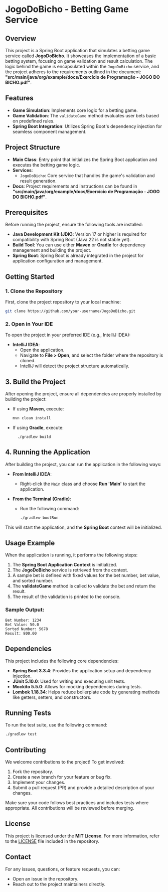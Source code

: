 # JogoDoBicho - Betting Game Service

## Overview
This project is a Spring Boot application that simulates a betting game service called **JogoDoBicho**. It showcases the implementation of a basic betting system, focusing on game validation and result calculation. The logic behind the game is encapsulated within the `JogoDoBicho` service, and the project adheres to the requirements outlined in the document: **"src/main/java/org/example/docs/Exercício de Programação - JOGO DO BICHO.pdf"**.

## Features
- **Game Simulation**: Implements core logic for a betting game.
- **Game Validation**: The `validateGame` method evaluates user bets based on predefined rules.
- **Spring Boot Integration**: Utilizes Spring Boot's dependency injection for seamless component management.

## Project Structure
- **Main Class**: Entry point that initializes the Spring Boot application and executes the betting game logic.
- **Services**:
  - `JogoDoBicho`: Core service that handles the game's validation and result generation.
- **Docs**: Project requirements and instructions can be found in **"src/main/java/org/example/docs/Exercício de Programação - JOGO DO BICHO.pdf"**.

## Prerequisites
Before running the project, ensure the following tools are installed:
- **Java Development Kit (JDK)**: Version 17 or higher is required for compatibility with Spring Boot (Java 22 is not stable yet).
- **Build Tool**: You can use either **Maven** or **Gradle** for dependency management and building the project.
- **Spring Boot**: Spring Boot is already integrated in the project for application configuration and management.

## Getting Started

### 1. Clone the Repository
First, clone the project repository to your local machine:
```bash
git clone https://github.com/your-username/JogoDoBicho.git
```
### 2. Open in Your IDE
To open the project in your preferred IDE (e.g., IntelliJ IDEA):
- **IntelliJ IDEA**:
  - Open the application.
  - Navigate to **File > Open**, and select the folder where the repository is cloned.
  - IntelliJ will detect the project structure automatically.

## 3. Build the Project
After opening the project, ensure all dependencies are properly installed by building the project:
- If using **Maven**, execute:
  ```bash
  mvn clean install
  ```
- If using **Gradle**, execute:
  ```
    ./gradlew build
  ```
## 4. Running the Application
After building the project, you can run the application in the following ways:

- **From IntelliJ IDEA**:
  - Right-click the `Main` class and choose **Run 'Main'** to start the application.

- **From the Terminal (Gradle)**:
  - Run the following command:
    ```bash
    ./gradlew bootRun
    ```

This will start the application, and the **Spring Boot** context will be initialized.

## Usage Example
When the application is running, it performs the following steps:
1. The **Spring Boot Application Context** is initialized.
2. The **JogoDoBicho** service is retrieved from the context.
3. A sample bet is defined with fixed values for the bet number, bet value, and sorted number.
4. The **validateGame** method is called to validate the bet and return the result.
5. The result of the validation is printed to the console.

### Sample Output:
```text
Bet Number: 1234
Bet Value: 50.0
Sorted Number: 5678
Result: 800.00
```
## Dependencies
This project includes the following core dependencies:

- **Spring Boot 3.3.4**: Provides the application setup and dependency injection.
- **JUnit 5.10.0**: Used for writing and executing unit tests.
- **Mockito 5.5.0**: Allows for mocking dependencies during tests.
- **Lombok 1.18.34**: Helps reduce boilerplate code by generating methods like getters, setters, and constructors.

## Running Tests
To run the test suite, use the following command:

```bash
./gradlew test
```
## Contributing
We welcome contributions to the project! To get involved:

1. Fork the repository.
2. Create a new branch for your feature or bug fix.
3. Implement your changes.
4. Submit a pull request (PR) and provide a detailed description of your changes.

Make sure your code follows best practices and includes tests where appropriate. All contributions will be reviewed before merging.

## License
This project is licensed under the **MIT License**. For more information, refer to the [LICENSE](LICENSE) file included in the repository.

## Contact
For any issues, questions, or feature requests, you can:

- Open an issue in the repository.
- Reach out to the project maintainers directly.


